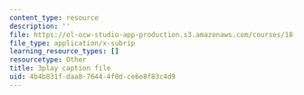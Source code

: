 ```yaml
---
content_type: resource
description: ''
file: https://ol-ocw-studio-app-production.s3.amazonaws.com/courses/18-03sc-differential-equations-fall-2011/4b4b831fdaa876444f0dce6e8f83c4d9_-0_vZ4t-q0I.srt
file_type: application/x-subrip
learning_resource_types: []
resourcetype: Other
title: 3play caption file
uid: 4b4b831f-daa8-7644-4f0d-ce6e8f83c4d9
---
```

